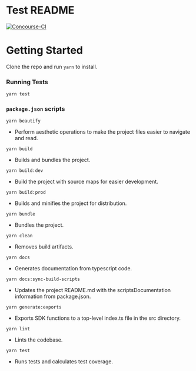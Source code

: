 # Test README

[![Concourse-CI](https://concourse.ns8-infrastructure.com/api/v1/teams/main/pipelines/protect-js-sdk/jobs/test/badge)](https://concourse.ns8-infrastructure.com/teams/main/pipelines/protect-js-sdk)

# Getting Started

Clone the repo and run `yarn` to install.


### Running Tests

`yarn test`

### `package.json` scripts

`yarn beautify`
- Perform aesthetic operations to make the project files easier to navigate and read.

`yarn build`
- Builds and bundles the project.

`yarn build:dev`
- Build the project with source maps for easier development.

`yarn build:prod`
- Builds and minifies the project for distribution.

`yarn bundle`
- Bundles the project.

`yarn clean`
- Removes build artifacts.

`yarn docs`
- Generates documentation from typescript code.

`yarn docs:sync-build-scripts`
- Updates the project README.md with the scriptsDocumentation information from package.json.

`yarn generate:exports`
- Exports SDK functions to a top-level index.ts file in the src directory.

`yarn lint`
- Lints the codebase.

`yarn test`
- Runs tests and calculates test coverage.

